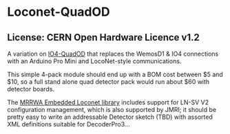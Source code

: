 # Loconet-QuadOD
## License: CERN Open Hardware Licence v1.2

A variation on [IO4-QuadOD](https://github.com/plocher/IO4-QuadOD) that replaces the
WemosD1 & IO4 connections with an Arduino Pro Mini and LocoNet-style
communications.

This simple 4-pack module should end up with a BOM cost between $5
and $10, so a full stand alone quad detector pack would run about
$60 with detector boards.

The [MRRWA Embedded Loconet library](https://github.com/mrrwa/LocoNet)
includes support for LN-SV V2 configuration management, which is
also supported by JMRI; it should be pretty easy to write an
addressable Detector sketch (TBD) with assorted XML definitions
suitable for DecoderPro3...



